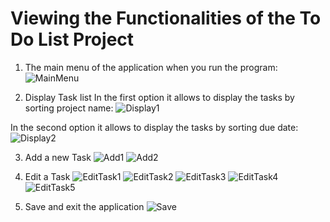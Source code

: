 # Viewing the Functionalities of the To Do List Project

1. The main menu of the application when you run the program:
   ![MainMenu](ScreenShots/MainMenu.png)
   
2. Display Task list
In the first option it allows to display the tasks by sorting project name:
   ![Display1](ScreenShots/Display1.png)

In the second option it allows to display the tasks by sorting due date:
   ![Display2](ScreenShots/Display2.png)

3. Add a new Task
   ![Add1](ScreenShots/Add1.png)
   ![Add2](ScreenShots/Add2.png)
   
4. Edit a Task
   ![EditTask1](ScreenShots/EditTask1.png)
   ![EditTask2](ScreenShots/EditTask2.png)
   ![EditTask3](ScreenShots/EditTask3.png)
   ![EditTask4](ScreenShots/EditTask4.png)
   ![EditTask5](ScreenShots/EditTask5.png)
   
5. Save and exit the application
   ![Save](ScreenShots/Save.png)

